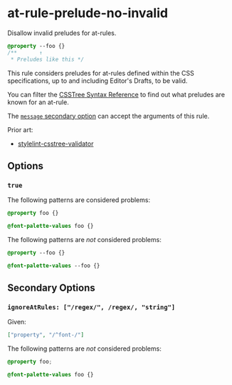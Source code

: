 # at-rule-prelude-no-invalid

Disallow invalid preludes for at-rules.

<!-- prettier-ignore -->
```css
@property --foo {}
/**       ↑
 * Preludes like this */
```

This rule considers preludes for at-rules defined within the CSS specifications, up to and including Editor's Drafts, to be valid.

You can filter the [CSSTree Syntax Reference](https://csstree.github.io/docs/syntax/) to find out what preludes are known for an at-rule.

The [`message` secondary option](../../../docs/user-guide/configure.md#message) can accept the arguments of this rule.

Prior art:

- [stylelint-csstree-validator](https://www.npmjs.com/package/stylelint-csstree-validator)

## Options

### `true`

The following patterns are considered problems:

<!-- prettier-ignore -->
```css
@property foo {}
```

<!-- prettier-ignore -->
```css
@font-palette-values foo {}
```

The following patterns are _not_ considered problems:

<!-- prettier-ignore -->
```css
@property --foo {}
```

<!-- prettier-ignore -->
```css
@font-palette-values --foo {}
```

## Secondary Options

### `ignoreAtRules: ["/regex/", /regex/, "string"]`

Given:

```json
["property", "/^font-/"]
```

The following patterns are _not_ considered problems:

<!-- prettier-ignore -->
```css
@property foo;
```

<!-- prettier-ignore -->
```css
@font-palette-values foo {}
```
